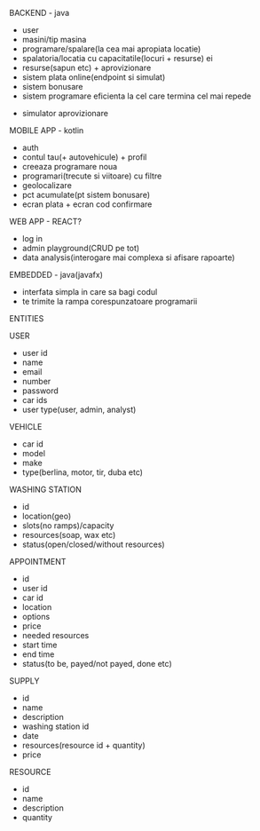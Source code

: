 BACKEND - java
- user
- masini/tip masina
- programare/spalare(la cea mai apropiata locatie)
- spalatoria/locatia cu capacitatile(locuri + resurse) ei
- resurse(sapun etc) + aprovizionare
- sistem plata online(endpoint si simulat)
- sistem bonusare
- sistem programare eficienta la cel care termina cel mai repede
* simulator aprovizionare

MOBILE APP - kotlin
- auth
- contul tau(+ autovehicule) + profil
- creeaza programare noua
- programari(trecute si viitoare) cu filtre
- geolocalizare
- pct acumulate(pt sistem bonusare)
- ecran plata + ecran cod confirmare

WEB APP - REACT? 
- log in
- admin playground(CRUD pe tot)
- data analysis(interogare mai complexa si afisare rapoarte)

EMBEDDED - java(javafx)
- interfata simpla in care sa bagi codul
- te trimite la rampa corespunzatoare programarii

ENTITIES

USER
- user id
- name
- email
- number
- password
- car ids
- user type(user, admin, analyst)

VEHICLE
- car id
- model
- make
- type(berlina, motor, tir, duba etc)

WASHING STATION
- id
- location(geo)
- slots(no ramps)/capacity
- resources(soap, wax etc)
- status(open/closed/without resources)

APPOINTMENT
- id
- user id
- car id
- location
- options
- price
- needed resources
- start time
- end time
- status(to be, payed/not payed, done etc)

SUPPLY
- id
- name
- description
- washing station id
- date
- resources(resource id + quantity)
- price

RESOURCE
- id
- name
- description
- quantity
